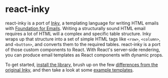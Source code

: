 # react-inky

react-inky is a port of [Inky](https://github.com/zurb/inky), a templating language for writing HTML emails with [Foundation for Emails](http;//foundation.zurb.com/emails). Writing a structurally sound HTML email requires a lot of HTML will a complex and specific table structure. Inky wraps up that structure into a set of simple HTML tags like `<row>`, `<column>`, and `<button>`, and converts them to the required tables. react-inky is a port of those custom components to React. With React's server-side rendering, you can produce email templates as React components with dynamic props.

To get started, [install the library](setup.md), brush up on the few [differences from the original Inky](differences.md), and then take a look at some [example templates](examples.md).
